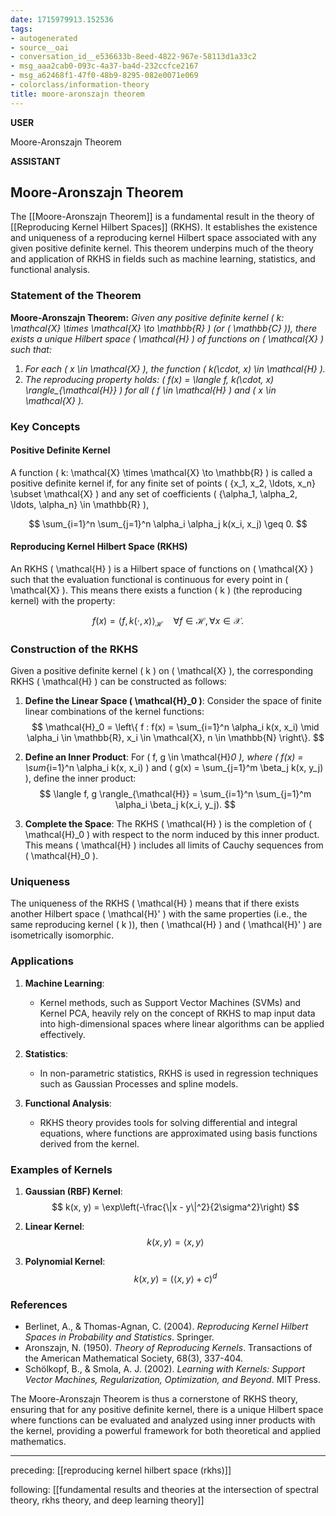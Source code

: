 ```yaml
---
date: 1715979913.152536
tags:
- autogenerated
- source__oai
- conversation_id__e536633b-8eed-4822-967e-58113d1a33c2
- msg_aaa2cab0-093c-4a37-ba4d-232ccfce2167
- msg_a62468f1-47f0-48b9-8295-082e0071e069
- colorclass/information-theory
title: moore-aronszajn theorem
---
```


**USER**

Moore-Aronszajn Theorem


**ASSISTANT**

## Moore-Aronszajn Theorem

The [[Moore-Aronszajn Theorem]] is a fundamental result in the theory of [[Reproducing Kernel Hilbert Spaces]] (RKHS). It establishes the existence and uniqueness of a reproducing kernel Hilbert space associated with any given positive definite kernel. This theorem underpins much of the theory and application of RKHS in fields such as machine learning, statistics, and functional analysis.

### Statement of the Theorem

**Moore-Aronszajn Theorem:**
*Given any positive definite kernel \( k: \mathcal{X} \times \mathcal{X} \to \mathbb{R} \) (or \( \mathbb{C} \)), there exists a unique Hilbert space \( \mathcal{H} \) of functions on \( \mathcal{X} \) such that:*

1. *For each \( x \in \mathcal{X} \), the function \( k(\cdot, x) \in \mathcal{H} \).*
2. *The reproducing property holds: \( f(x) = \langle f, k(\cdot, x) \rangle_{\mathcal{H}} \) for all \( f \in \mathcal{H} \) and \( x \in \mathcal{X} \).*

### Key Concepts

#### Positive Definite Kernel

A function \( k: \mathcal{X} \times \mathcal{X} \to \mathbb{R} \) is called a positive definite kernel if, for any finite set of points \( \{x_1, x_2, \ldots, x_n\} \subset \mathcal{X} \) and any set of coefficients \( \{\alpha_1, \alpha_2, \ldots, \alpha_n\} \in \mathbb{R} \),

$$
\sum_{i=1}^n \sum_{j=1}^n \alpha_i \alpha_j k(x_i, x_j) \geq 0.
$$

#### Reproducing Kernel Hilbert Space (RKHS)

An RKHS \( \mathcal{H} \) is a Hilbert space of functions on \( \mathcal{X} \) such that the evaluation functional is continuous for every point in \( \mathcal{X} \). This means there exists a function \( k \) (the reproducing kernel) with the property:

$$
f(x) = \langle f, k(\cdot, x) \rangle_{\mathcal{H}} \quad \forall f \in \mathcal{H}, \forall x \in \mathcal{X}.
$$

### Construction of the RKHS

Given a positive definite kernel \( k \) on \( \mathcal{X} \), the corresponding RKHS \( \mathcal{H} \) can be constructed as follows:

1. **Define the Linear Space \( \mathcal{H}_0 \)**:
   Consider the space of finite linear combinations of the kernel functions:
   $$
   \mathcal{H}_0 = \left\{ f : f(x) = \sum_{i=1}^n \alpha_i k(x, x_i) \mid \alpha_i \in \mathbb{R}, x_i \in \mathcal{X}, n \in \mathbb{N} \right\}.
   $$

2. **Define an Inner Product**:
   For \( f, g \in \mathcal{H}_0 \), where \( f(x) = \sum_{i=1}^n \alpha_i k(x, x_i) \) and \( g(x) = \sum_{j=1}^m \beta_j k(x, y_j) \), define the inner product:
   $$
   \langle f, g \rangle_{\mathcal{H}} = \sum_{i=1}^n \sum_{j=1}^m \alpha_i \beta_j k(x_i, y_j).
   $$

3. **Complete the Space**:
   The RKHS \( \mathcal{H} \) is the completion of \( \mathcal{H}_0 \) with respect to the norm induced by this inner product. This means \( \mathcal{H} \) includes all limits of Cauchy sequences from \( \mathcal{H}_0 \).

### Uniqueness

The uniqueness of the RKHS \( \mathcal{H} \) means that if there exists another Hilbert space \( \mathcal{H}' \) with the same properties (i.e., the same reproducing kernel \( k \)), then \( \mathcal{H} \) and \( \mathcal{H}' \) are isometrically isomorphic.

### Applications

1. **Machine Learning**:
   - Kernel methods, such as Support Vector Machines (SVMs) and Kernel PCA, heavily rely on the concept of RKHS to map input data into high-dimensional spaces where linear algorithms can be applied effectively.
   
2. **Statistics**:
   - In non-parametric statistics, RKHS is used in regression techniques such as Gaussian Processes and spline models.
   
3. **Functional Analysis**:
   - RKHS theory provides tools for solving differential and integral equations, where functions are approximated using basis functions derived from the kernel.

### Examples of Kernels

1. **Gaussian (RBF) Kernel**:
   $$
   k(x, y) = \exp\left(-\frac{\|x - y\|^2}{2\sigma^2}\right)
   $$
   
2. **Linear Kernel**:
   $$
   k(x, y) = \langle x, y \rangle
   $$
   
3. **Polynomial Kernel**:
   $$
   k(x, y) = (\langle x, y \rangle + c)^d
   $$

### References

- Berlinet, A., & Thomas-Agnan, C. (2004). *Reproducing Kernel Hilbert Spaces in Probability and Statistics*. Springer.
- Aronszajn, N. (1950). *Theory of Reproducing Kernels*. Transactions of the American Mathematical Society, 68(3), 337-404.
- Schölkopf, B., & Smola, A. J. (2002). *Learning with Kernels: Support Vector Machines, Regularization, Optimization, and Beyond*. MIT Press.

The Moore-Aronszajn Theorem is thus a cornerstone of RKHS theory, ensuring that for any positive definite kernel, there is a unique Hilbert space where functions can be evaluated and analyzed using inner products with the kernel, providing a powerful framework for both theoretical and applied mathematics.


---

preceding: [[reproducing kernel hilbert space (rkhs)]]  


following: [[fundamental results and theories at the intersection of spectral theory, rkhs theory, and deep learning theory]]